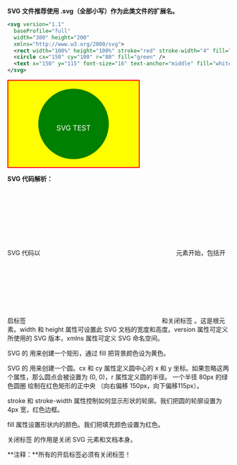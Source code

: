 **SVG 文件推荐使用 .svg（全部小写）作为此类文件的扩展名。**

```xml
<svg version="1.1"
  baseProfile="full"
  width="300" height="200"
  xmlns="http://www.w3.org/2000/svg">
  <rect width="100%" height="100%" stroke="red" stroke-width="4" fill="yellow" />
  <circle cx="150" cy="100" r="80" fill="green" />
  <text x="150" y="115" font-size="16" text-anchor="middle" fill="white">SVG TEST</text>
</svg>
```

<svg version="1.1"
  baseProfile="full"
  width="300" height="200"
  xmlns="http://www.w3.org/2000/svg">
  <rect width="100%" height="100%" stroke="red" stroke-width="4" fill="yellow" />
  <circle cx="150" cy="100" r="80" fill="green" />
  <text x="150" y="115" font-size="16" text-anchor="middle" fill="white">SVG TEST</text>
</svg>

**SVG 代码解析：**

SVG 代码以 **<svg>** 元素开始，包括开启标签 **<svg>** 和关闭标签 </svg> 。这是根元素。width 和 height 属性可设置此 SVG 文档的宽度和高度。version 属性可定义所使用的 SVG 版本，xmlns 属性可定义 SVG 命名空间。

SVG 的 <rect> 用来创建一个矩形，通过 fill 把背景颜色设为黄色。

SVG 的 <circle> 用来创建一个圆。cx 和 cy 属性定义圆中心的 x 和 y 坐标。如果忽略这两个属性，那么圆点会被设置为 (0, 0)，r 属性定义圆的半径。 一个半径 80px 的绿色圆圈 <circle> 绘制在红色矩形的正中央 （向右偏移 150px，向下偏移115px）。

stroke 和 stroke-width 属性控制如何显示形状的轮廓。我们把圆的轮廓设置为 4px 宽，红色边框。

fill 属性设置形状内的颜色。我们把填充颜色设置为红色。

关闭标签 **</svg>** 的作用是关闭 SVG 元素和文档本身。

**注释：**所有的开启标签必须有关闭标签！